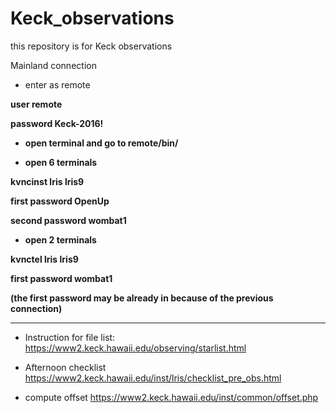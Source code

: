 # Keck_observations

this repository is for Keck observations


Mainland connection

- enter as remote  

<b> user       remote </b>

<b> password   Keck-2016! </b>


- <b> open terminal and go to remote/bin/ </b>

- <b> open 6 terminals </b>

<b>kvncinst    lris lris9 </b>

<b> first password    OpenUp </b> 

<b> second password   wombat1</b>


- <b> open 2 terminals</b>

<b> kvnctel    lris lris9 </b>

<b> first password    wombat1 </b>

<b> (the first password may be already in because of the previous connection) </b>

_______________________________________________________
- Instruction for file list:
https://www2.keck.hawaii.edu/observing/starlist.html


- Afternoon checklist 
https://www2.keck.hawaii.edu/inst/lris/checklist_pre_obs.html

- compute offset
https://www2.keck.hawaii.edu/inst/common/offset.php

